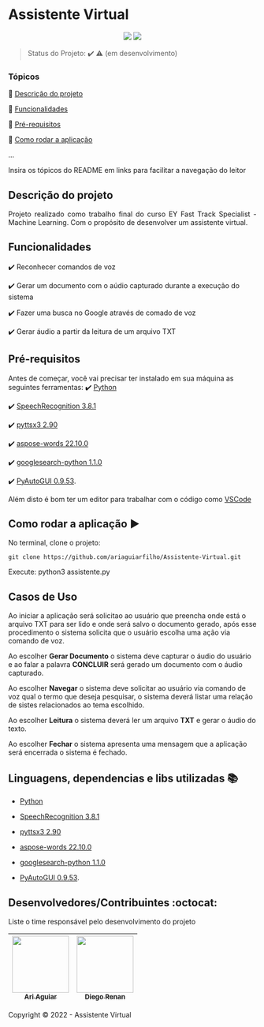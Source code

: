 <h1>Assistente Virtual</h1> 

<p align="center">
  <img src="http://img.shields.io/static/v1?label=Python&message=3.8&color=red&style=for-the-badge&logo=python"/>
  <img src="http://img.shields.io/static/v1?label=STATUS&message=EM%20DESENVOLVIMENTO&color=RED&style=for-the-badge"/
</p>

> Status do Projeto: :heavy_check_mark: :warning: (em desenvolvimento)

### Tópicos 

:small_blue_diamond: [Descrição do projeto](#descrição-do-projeto)

:small_blue_diamond: [Funcionalidades](#funcionalidades)

:small_blue_diamond: [Pré-requisitos](#pré-requisitos)

:small_blue_diamond: [Como rodar a aplicação](#como-rodar-a-aplicação-arrow_forward)

... 

Insira os tópicos do README em links para facilitar a navegação do leitor

## Descrição do projeto 

<p align="justify">
  Projeto realizado como trabalho final do curso EY Fast Track Specialist - Machine Learning.
  Com o propósito de desenvolver um assistente virtual.
</p>

## Funcionalidades

:heavy_check_mark: Reconhecer comandos de voz  

:heavy_check_mark: Gerar um documento com o aúdio capturado durante a execução do sistema  

:heavy_check_mark: Fazer uma busca no Google através de comado de voz  

:heavy_check_mark: Gerar áudio a partir da leitura de um arquivo TXT

## Pré-requisitos

Antes de começar, você vai precisar ter instalado em sua máquina as seguintes ferramentas:
:heavy_check_mark: [Python](https://docs.python.org/3.8/)

:heavy_check_mark: [SpeechRecognition 3.8.1](https://pypi.org/project/SpeechRecognition/)

:heavy_check_mark: [pyttsx3 2.90](https://pypi.org/project/pyttsx3/)

:heavy_check_mark: [aspose-words 22.10.0](https://pypi.org/project/aspose-words/)

:heavy_check_mark: [googlesearch-python 1.1.0](https://pypi.org/project/googlesearch-python/)

:heavy_check_mark: [PyAutoGUI 0.9.53](https://pypi.org/project/PyAutoGUI/). 

Além disto é bom ter um editor para trabalhar com o código como [VSCode](https://code.visualstudio.com/)


## Como rodar a aplicação :arrow_forward:

No terminal, clone o projeto: 

```
git clone https://github.com/ariaguiarfilho/Assistente-Virtual.git
```
Execute: python3 assistente.py



## Casos de Uso

Ao iniciar a aplicação será solicitao ao usuário que preencha onde está o arquivo TXT para ser lido e onde será salvo o documento gerado, após esse procedimento o sistema solicita que o usuário escolha uma ação via comando de voz. 

Ao escolher **Gerar Documento** o sistema deve capturar o áudio do usuário e ao falar a palavra **CONCLUIR** será gerado um documento com o áudio capturado.

Ao escolher **Navegar** o sistema deve solicitar ao usuário via comando de voz qual o termo que deseja pesquisar, o sistema deverá listar uma relação de sistes relacionados ao tema escolhido.

Ao escolher **Leitura** o sistema deverá ler um arquivo **TXT** e gerar o áudio do texto.

Ao escolher **Fechar** o sistema apresenta uma mensagem que a aplicação será encerrada o sistema é fechado.

## Linguagens, dependencias e libs utilizadas :books:

- [Python](https://docs.python.org/3.8/)

- [SpeechRecognition 3.8.1](https://pypi.org/project/SpeechRecognition/)

- [pyttsx3 2.90](https://pypi.org/project/pyttsx3/)

- [aspose-words 22.10.0](https://pypi.org/project/aspose-words/)

- [googlesearch-python 1.1.0](https://pypi.org/project/googlesearch-python/)

- [PyAutoGUI 0.9.53](https://pypi.org/project/PyAutoGUI/). 



## Desenvolvedores/Contribuintes :octocat:

Liste o time responsável pelo desenvolvimento do projeto



| [<img src="https://avatars.githubusercontent.com/u/79552007?s=400&u=071f7791bb03f8e102d835bdb9c2f0d3d24e8a34&v=4" width=115><br><sub>Ari Aguiar</sub>](https://github.com/ariaguiarfilho) |  [<img src="https://media-exp1.licdn.com/dms/image/C4E03AQHOGY2PGnMmng/profile-displayphoto-shrink_200_200/0/1516944394021?e=1671667200&v=beta&t=S4Ib3WhlW-QiXdmh9AB2-E0mu5Vmgdm2IqgECXmamyk" width=115><br><sub>Diego Renan</sub>](https://www.linkedin.com/in/diego-renan-bruno-48194484/) |
| :---: | :---: 

Copyright :copyright: 2022 - Assistente Virtual
